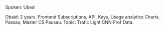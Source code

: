 Spoken: Ubed


Obaid: 2 years. Frontend Subscriptions, API, Keys, Usage analytics Charts. 
Passau, Master CS Pausau. Topic: Trafic Light CNN Prof Data.
